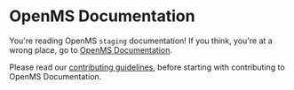 OpenMS Documentation
====================

You're reading OpenMS `staging` documentation! If you think, you're at a wrong place, go to [OpenMS Documentation](https://openms-staging.readthedocs.io/en/latest/docs/index.html).

Please read our [contributing guidelines](.github/CONTRIBUTING.md), before starting with
contributing to OpenMS Documentation.
